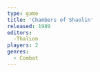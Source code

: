 ```yaml
---
type: game
title: 'Chambers of Shaolin'
released: 1989
editors: 
  -Thalion
players: 2
genres:
  - Combat
---
```

